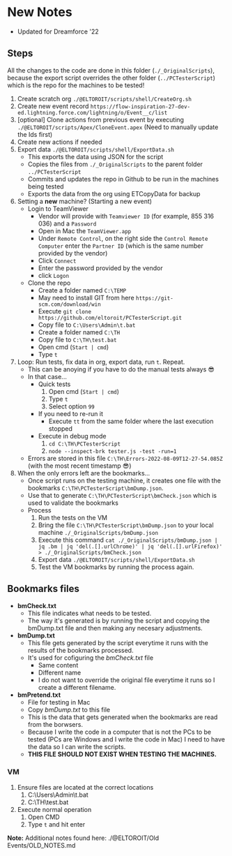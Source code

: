 # New Notes

-   Updated for Dreamforce '22

## Steps

All the changes to the code are done in this folder (`./_OriginalScripts`), because the export script overrides the other folder (`../PCTesterScript`) which is the repo for the machines to be tested!

1. Create scratch org `./@ELTOROIT/scripts/shell/CreateOrg.sh`
2. Create new event record `https://flow-inspiration-27-dev-ed.lightning.force.com/lightning/o/Event__c/list`
3. [optional] Clone actions from previous event by executing `./@ELTOROIT/scripts/Apex/CloneEvent.apex` (Need to manually update the Ids first)
4. Create new actions if needed
5. Export data `./@ELTOROIT/scripts/shell/ExportData.sh`
    - This exports the data using JSON for the script
    - Copies the files from `./_OriginalScripts` to the parent folder `../PCTesterScript`
    - Commits and updates the repo in Github to be run in the machines being tested
    - Exports the data from the org using ETCopyData for backup
6. Setting a **new** machine? (Starting a new event)
    - Login to TeamViewer
        - Vendor will provide with `Teamviewer ID` (for example, 855 316 036) and a `Password`
        - Open in Mac the `TeamViewer.app`
        - Under `Remote Control`, on the right side the `Control Remote Computer` enter the `Partner ID` (which is the same number provided by the vendor)
        - Click `Connect`
        - Enter the password provided by the vendor
        - click `Logon`
    - Clone the repo
        - Create a folder named `C:\TEMP`
        - May need to install GIT from here `https://git-scm.com/download/win`
        - Execute `git clone https://github.com/eltoroit/PCTesterScript.git`
        - Copy file to `C:\Users\Admin\t.bat`
        - Create a folder named `C:\TH`
        - Copy file to `C:\TH\test.bat`
        - Open cmd (`Start | cmd`)
        - Type `t`
7. Loop: Run tests, fix data in org, export data, run `t`. Repeat.
    - This can be anoying if you have to do the manual tests always 😎
    - In that case...
        - Quick tests
            1. Open cmd (`Start | cmd`)
            2. Type `t`
            3. Select option `99`
        - If you need to re-run it
            - Execute `tt` from the same folder where the last execution stopped
        - Execute in debug mode
            1. `cd C:\TH\PCTesterScript`
            2. `node --inspect-brk tester.js -test -run=1`
    - Errors are stored in this file `C:\TH\Errors-2022-08-09T12-27-54.085Z` (with the most recent timestamp 😎)
8. When the only errors left are the bookmarks...
    - Once script runs on the testing machine, it creates one file with the bookmarks `C:\TH\PCTesterScript\bmDump.json`.
    - Use that to generate `C:\TH\PCTesterScript\bmCheck.json` which is used to validate the bookmarks
    - Process
        1. Run the tests on the VM
        2. Bring the file `C:\TH\PCTesterScript\bmDump.json` to your local machine `./_OriginalScripts/bmDump.json`
        3. Execute this command `cat ./_OriginalScripts/bmDump.json | jq .bm | jq 'del(.[].urlChrome)' | jq 'del(.[].urlFirefox)' > ./_OriginalScripts/bmCheck.json`
        4. Export data `./@ELTOROIT/scripts/shell/ExportData.sh`
        5. Test the VM bookmarks by running the process again.

## Bookmarks files

-   **bmCheck.txt**
    -   This file indicates what needs to be tested.
    -   The way it's generated is by running the script and copying the bmDump.txt file and then making any necesary adjustments.
-   **bmDump.txt**
    -   This file gets generated by the script everytime it runs with the results of the bookmarks processed.
    -   It's used for cofiguring the _bmCheck.txt_ file
        -   Same content
        -   Different name
        -   I do not want to override the original file everytime it runs so I create a different filename.
-   **bmPretend.txt**
    -   File for testing in Mac
    -   Copy _bmDump.txt_ to this file
    -   This is the data that gets generated when the bookmarks are read from the borwsers.
    -   Because I write the code in a computer that is not the PCs to be tested (PCs are Windows and I write the code in Mac) I need to have the data so I can write the scripts.
    -   **THIS FILE SHOULD NOT EXIST WHEN TESTING THE MACHINES.**

### VM

1. Ensure files are located at the correct locations
    1. C:\Users\Admin\t.bat
    2. C:\TH\test.bat
2. Execute normal operation
    1. Open CMD
    2. Type `t` and hit enter

**Note:** Additional notes found here: ./@ELTOROIT/Old Events/OLD_NOTES.md
